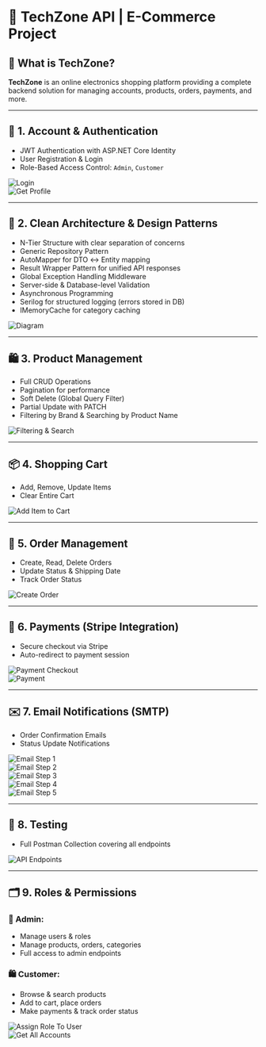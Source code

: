 # 🚀 TechZone API | E-Commerce Project

## 🛒 What is TechZone?

**TechZone** is an online electronics shopping platform providing a complete backend solution for managing accounts, products, orders, payments, and more.

---

## 🔐 1. Account & Authentication

- JWT Authentication with ASP.NET Core Identity  
- User Registration & Login  
- Role-Based Access Control: `Admin`, `Customer`  

![Login](Postman%20Testing/1.Login.png)  
![Get Profile](Postman%20Testing/2.Get%20Profile.png)  

---

## 🧱 2. Clean Architecture & Design Patterns

- N-Tier Structure with clear separation of concerns  
- Generic Repository Pattern  
- AutoMapper for DTO ↔ Entity mapping  
- Result Wrapper Pattern for unified API responses  
- Global Exception Handling Middleware  
- Server-side & Database-level Validation  
- Asynchronous Programming  
- Serilog for structured logging (errors stored in DB)  
- IMemoryCache for category caching  

![Diagram](Postman%20Testing/Diagram.png)  

---

## 🛍️ 3. Product Management

- Full CRUD Operations  
- Pagination for performance  
- Soft Delete (Global Query Filter)  
- Partial Update with PATCH  
- Filtering by Brand & Searching by Product Name  

![Filtering & Search](Postman%20Testing/3.Filtering&Search&Pagination.png)  

---

## 📦 4. Shopping Cart

- Add, Remove, Update Items  
- Clear Entire Cart  

![Add Item to Cart](Postman%20Testing/4.Add%20item%20to%20cart.png)  

---

## 📑 5. Order Management

- Create, Read, Delete Orders  
- Update Status & Shipping Date  
- Track Order Status  

![Create Order](Postman%20Testing/5.Create%20order.png)  

---

## 💸 6. Payments (Stripe Integration)

- Secure checkout via Stripe  
- Auto-redirect to payment session  

![Payment Checkout](Postman%20Testing/7.PaymentCheckout.png)  
![Payment](Postman%20Testing/8.Payment.png)  

---

## ✉️ 7. Email Notifications (SMTP)

- Order Confirmation Emails  
- Status Update Notifications  

![Email Step 1](Postman%20Testing/EmailOne.png)  
![Email Step 2](Postman%20Testing/EmailTwo.png)  
![Email Step 3](Postman%20Testing/EmailThree.png)  
![Email Step 4](Postman%20Testing/EmailFour.png)  
![Email Step 5](Postman%20Testing/EmailFive.png)  

---

## 🧪 8. Testing

- Full Postman Collection covering all endpoints  

![API Endpoints](Postman%20Testing/API.png)  

---

## 🗂️ 9. Roles & Permissions

### 👤 Admin:
- Manage users & roles  
- Manage products, orders, categories  
- Full access to admin endpoints  

### 🛍️ Customer:
- Browse & search products  
- Add to cart, place orders  
- Make payments & track order status  

![Assign Role To User](Postman%20Testing/AssignRoleToUser.png)  
![Get All Accounts](Postman%20Testing/GetAllAccounts.png)  
